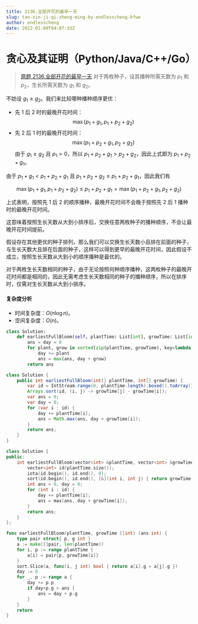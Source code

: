 ```yaml
---
title: 2136.全部开花的最早一天
slug: tan-xin-ji-qi-zheng-ming-by-endlesscheng-hfwe
author: endlesscheng
date: 2022-01-09T04:07:33Z
---
```

# 贪心及其证明（Python/Java/C++/Go）
 
> [原题 2136.全部开花的最早一天](https://leetcode.cn/problems/earliest-possible-day-of-full-bloom)
对于两枚种子，设其播种所需天数为 $p_1$ 和 $p_2$，生长所需天数为 $g_1$ 和 $g_2$。

不妨设 $g_1\ge g_2$。我们来比较哪种播种顺序更优：

- 先 $1$ 后 $2$ 时的最晚开花时间：
    $$
    \max(p_1+g_1,p_1+p_2+g_2)
    $$
- 先 $2$ 后 $1$ 时的最晚开花时间：
    $$
    \max(p_1+p_2+g_1,p_2+g_2)
    $$
    由于 $g_1\ge g_2$ 且 $p_1>0$，所以 $p_1+p_2+g_1>p_2+g_2$，因此上式即为 $p_1+p_2+g_1$。
    
由于 $p_1+g_1 < p_1+p_2+g_1$ 且 $p_1+p_2+g_2 \le p_1+p_2+g_1$，因此我们有

$$
\max(p_1+g_1,p_1+p_2+g_2) \le p_1+p_2+g_1 = \max(p_1+p_2+g_1,p_2+g_2)
$$

上式表明，按照先 $1$ 后 $2$ 的顺序播种，最晚开花时间不会晚于按照先 $2$ 后 $1$ 播种时的最晚开花时间。

这意味着按照生长天数从大到小排序后，交换任意两枚种子的播种顺序，不会让最晚开花时间提前。

假设存在其他更优的种子排列，那么我们可以交换生长天数小且排在前面的种子，与生长天数大且排在后面的种子，这样可以得到更早的最晚开花时间，因此假设不成立，按照生长天数从大到小的顺序播种是最优的。

对于两枚生长天数相同的种子，由于无论按照何种顺序播种，这两枚种子的最晚开花时间都是相同的，因此无需考虑生长天数相同的种子的播种顺序，所以在排序时，仅需对生长天数从大到小排序。

#### 复杂度分析

- 时间复杂度：$O(n\log n)$。
- 空间复杂度：$O(n)$。

```Python [sol1-Python3]
class Solution:
    def earliestFullBloom(self, plantTime: List[int], growTime: List[int]) -> int:
        ans = day = 0
        for plant, grow in sorted(zip(plantTime, growTime), key=lambda x: -x[1]):
            day += plant
            ans = max(ans, day + grow)
        return ans
```

```java [sol1-Java]
class Solution {
    public int earliestFullBloom(int[] plantTime, int[] growTime) {
        var id = IntStream.range(0, plantTime.length).boxed().toArray(Integer[]::new);
        Arrays.sort(id, (i, j) -> growTime[j] - growTime[i]);
        var ans = 0;
        var day = 0;
        for (var i : id) {
            day += plantTime[i];
            ans = Math.max(ans, day + growTime[i]);
        }
        return ans;
    }
}
```

```C++ [sol1-C++]
class Solution {
public:
    int earliestFullBloom(vector<int> &plantTime, vector<int> &growTime) {
        vector<int> id(plantTime.size());
        iota(id.begin(), id.end(), 0);
        sort(id.begin(), id.end(), [&](int i, int j) { return growTime[i] > growTime[j]; });
        int ans = 0, day = 0;
        for (int i : id) {
            day += plantTime[i];
            ans = max(ans, day + growTime[i]);
        }
        return ans;
    }
};
```

```go [sol1-Go]
func earliestFullBloom(plantTime, growTime []int) (ans int) {
	type pair struct{ p, g int }
	a := make([]pair, len(plantTime))
	for i, p := range plantTime {
		a[i] = pair{p, growTime[i]}
	}
	sort.Slice(a, func(i, j int) bool { return a[i].g > a[j].g })
	day := 0
	for _, p := range a {
		day += p.p
		if day+p.g > ans {
			ans = day + p.g
		}
	}
	return
}
```

